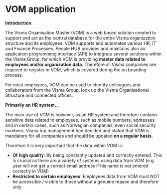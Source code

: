 # VOM application

  

**Introduction**

The Visma Organisation Master (VOM) is a web based solution created to support and act as the central database for the entire Visma organization structure and its employees. VOM supports and automates various HR, IT and Finance Processes. People HUB provides and maintains also an application programming interface (API) to integrate several solutions within the Visma Group, for which VOM is providing **master data related to employees and/or organization data**. Therefore all Visma companies are required to register in VOM, which is covered during the on boarding process.

For most employees, VOM can be used to identify colleagues and collaborators from the Visma Group, look up the Visma Organisational Structure and connected offices.

**Primarily an HR** **system...**

The main use of VOM is however, as an HR system and therefore contains sensitive data related to employees, such as mobile numbers, addresses and in certain cases, such as Norwegian companies, even social security numbers. Visma top management had decided and stated that VOM is mandatory for all companies and should be updated  **on a regular basis.**

Therefore it is very important that the data within VOM is:

-   **Of high quality**: By being constantly updated and correctly entered. This is crucial as there are a variety of systems using data from VOM (e.g. user will not get a correct email address if his name is not entered correctly in VOM)
-   **Restricted to certain employees**: Employees data from VOM must NOT be accessible / visible to those without a genuine reason and therefore only
<!--stackedit_data:
eyJoaXN0b3J5IjpbLTE1Mzg5OTE5MjRdfQ==
-->